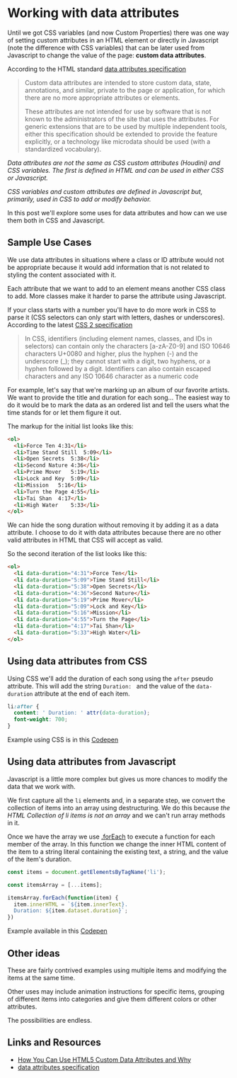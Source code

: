 # Working with data attributes

Until we got CSS variables (and now Custom Properties) there was one way of setting custom attributes in an HTML element or directly in Javascript (note the difference with CSS variables) that can be later used from Javascript to change the value of the page: **custom data attributes**.

According to the HTML standard [data attributes specification](https://html.spec.whatwg.org/#embedding-custom-non-visible-data-with-the-data-*-attributes)

> Custom data attributes are intended to store custom data, state, annotations, and similar, private to the page or application, for which there are no more appropriate attributes or elements.
>
>These attributes are not intended for use by software that is not known to the administrators of the site that uses the attributes. For generic extensions that are to be used by multiple independent tools, either this specification should be extended to provide the feature explicitly, or a technology like microdata should be used (with a standardized vocabulary).

_Data attributes are not the same as CSS custom attributes (Houdini) and CSS variables. The first is defined in HTML and can be used in either CSS or Javascript._

_CSS variables and custom attributes are defined in Javascript but, primarily, used in CSS to add or modify behavior._

In this post we'll explore some uses for data attributes and how can we use them both in CSS and Javascript.

## Sample Use Cases

We use data attributes in situations where a class or ID attribute would not be appropriate because it would add information that is not related to styling the content associated with it.

Each attribute that we want to add to an element means another CSS class to add. More classes make it harder to parse the attribute using Javascript.

If your class starts with a number you'll have to do  more work in CSS to parse it (CSS selectors can only start with letters, dashes or underscores). According to the latest [CSS 2 specification](https://www.w3.org/TR/CSS22/syndata.html#characters)

> In CSS, identifiers (including element names, classes, and IDs in selectors) can contain only the characters [a-zA-Z0-9] and ISO 10646 characters U+0080 and higher, plus the hyphen (-) and the underscore (_); they cannot start with a digit, two hyphens, or a hyphen followed by a digit. Identifiers can also contain escaped characters and any ISO 10646 character as a numeric code

For example, let's say that we're marking up an album of our favorite artists. We want to provide the title and duration for each song... The easiest way to do it would be to mark the data as an ordered list and tell the users what the time stands for or let them figure it out.

The markup for the initial list looks like this:

```html
<ol>
  <li>Force Ten	4:31</li>
  <li>Time Stand Still	5:09</li>
  <li>Open Secrets	5:38</li>
  <li>Second Nature	4:36</li>
  <li>Prime Mover	5:19</li>
  <li>Lock and Key	5:09</li>
  <li>Mission	5:16</li>
  <li>Turn the Page	4:55</li>
  <li>Tai Shan	4:17</li>
  <li>High Water	5:33</li>
</ol>
```

We can hide the song duration without removing it by adding it as a data attribute. I choose to do it with data attributes because there are no other valid attributes in HTML that CSS will accept as valid.

So the second iteration of the list looks like this:

```html
<ol>
  <li data-duration="4:31">Force Ten</li>
  <li data-duration="5:09">Time Stand Still</li>
  <li data-duration="5:38">Open Secrets</li>
  <li data-duration="4:36">Second Nature</li>
  <li data-duration="5:19">Prime Mover</li>
  <li data-duration="5:09">Lock and Key</li>
  <li data-duration="5:16">Mission</li>
  <li data-duration="4:55">Turn the Page</li>
  <li data-duration="4:17">Tai Shan</li>
  <li data-duration="5:33">High Water</li>
</ol>
```

## Using data attributes from CSS

Using CSS we'll add the duration of each song using the `after` pseudo attribute. This will add the string `Duration: ` and the value of the `data-duration` attribute at the end of each item.

```css
li:after {
  content: ' Duration: ' attr(data-duration);
  font-weight: 700;
}
```

Example using CSS is in this [Codepen](https://codepen.io/caraya/pen/rZPEEx)

## Using data attributes from Javascript

Javascript is a little more complex but gives us more chances to modify the data that we work with.

We first capture all the `li` elements and, in a separate step, we convert the collection of items into an array using destructuring. We do this because _the HTML Collection of li items is not an array_ and we can't run array methods in it.

Once we have the array we use [.forEach](https://developer.mozilla.org/en-US/docs/Web/JavaScript/Reference/Global_Objects/Array/forEach) to execute a function for each member of the array. In this function we change the inner HTML content of the item to a string literal containing the existing text, a string, and the value of the item's duration.

```javascript
const items = document.getElementsByTagName('li');

const itemsArray = [...items];

itemsArray.forEach(function(item) {
  item.innerHTML = `${item.innerText}.
  Duration: ${item.dataset.duration}`;
})
```

Example available in this [Codepen](https://codepen.io/caraya/pen/VGgoQG)

## Other ideas

These are fairly contrived examples using multiple items and modifying the items at the same time.

Other uses may include animation instructions for specific items, grouping of different items into categories and give them different colors or other attributes.

The possibilities are endless.

## Links and Resources

* [How You Can Use HTML5 Custom Data Attributes and Why](https://www.sitepoint.com/how-why-use-html5-custom-data-attributes/)
* [data attributes specification](https://html.spec.whatwg.org/#embedding-custom-non-visible-data-with-the-data-*-attributes)
